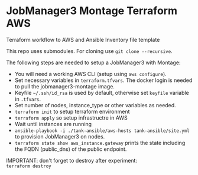 # JobManager3 Montage Terraform AWS

Terraform workflow to AWS and Ansible Inventory file template

This repo uses submodules. For cloning use `git clone --recursive`.

The following steps are needed to setup a JobManager3 with Montage:

* You will need a working AWS CLI (setup using `aws configure`).
* Set necessary variables in `terraform.tfvars`. The docker login is needed to pull the jobmanager3-montage image.
* Keyfile `~/.ssh/id_rsa` is used by default, otherwise set `keyfile` variable in `.tfvars`.
* Set number of nodes, instance_type or other variables as needed.
* `terraform init` to setup terraform environment
* `terraform apply` so setup infrastructre in AWS
* Wait until instances are running
* `ansible-playbook -i ./tank-ansible/aws-hosts tank-ansible/site.yml` to provision JobManager3 on nodes.
* `terraform state show aws_instance.gateway` prints the state including the FQDN (public_dns) of the public endpoint.

IMPORTANT: don't forget to destroy after experiment:  
`terraform destroy`